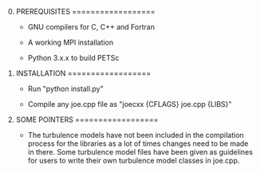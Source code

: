 0. PREREQUISITES
==================

    * GNU compilers for C, C++ and Fortran

    * A working MPI installation

    * Python 3.x.x to build PETSc

1. INSTALLATION
==================
  
    * Run "python install.py"                                   
    
    * Compile any joe.cpp file as "joecxx {CFLAGS} joe.cpp {LIBS}"


2. SOME POINTERS
==================

    * The turbulence models have not been included in the compilation process for the libraries
      as a lot of times changes need to be made in there. Some turbulence model files have been
      given as guidelines for users to write their own turbulence model classes in joe.cpp.
